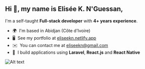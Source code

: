 Hi 👋, my name is Elisée K. N'Guessan,
-------------------------------------

I'm a self-taught **Full-stack developer** with **4+ years experience**.

*   🌍  I'm based in Abidjan (Côte d'Ivoire)
*   🖥️  See my portfolio at [eliseekn.netlify.app](https://eliseekn.netlify.app)
*   ✉️  You can contact me at [eliseekn@gmail.com](mailto:eliseekn@gmail.com)
*   🧠  I build applications using **Laravel**, **React.js** and **React Native**

![Alt text](https://www.codewars.com/users/eliseekn/badges/small "CodeWars")
